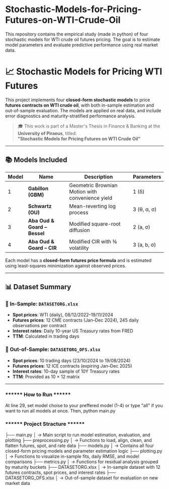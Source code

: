 # Stochastic-Models-for-Pricing-Futures-on-WTI-Crude-Oil
This repository contains the empirical study (made in python) of four stochastic models for WTI crude oil futures pricing. The goal is to estimate model parameters and evaluate predictive performance using real market data.

# 📈 Stochastic Models for Pricing WTI Futures

This project implements four **closed-form stochastic models** to price **futures contracts on WTI crude oil**, with both in-sample estimation and out-of-sample evaluation. The models are applied on real data, and include error diagnostics and maturity-stratified performance analysis.

> 🎓 This work is part of a Master's Thesis in Finance & Banking at the **University of Piraeus**, titled:  
> **"Stochastic Models for Pricing Futures on WTI Crude Oil"**

---

## 📚 Models Included

| Model | Name | Description | Parameters |
|-------|------|-------------|------------|
| 1 | **Gabillon (GBM)** | Geometric Brownian Motion with convenience yield | 1 (δ) |
| 2 | **Schwartz (OU)** | Mean-reverting log process | 3 (θ, α, σ) |
| 3 | **Aba Oud & Goard – Bessel** | Modified square-root diffusion | 2 (a, σ) |
| 4 | **Aba Oud & Goard – CIR** | Modified CIR with ¾ volatility | 3 (a, b, σ) |

Each model has a **closed-form futures price formula** and is estimated using least-squares minimization against observed prices.

---

## 📊 Dataset Summary

### 🔹 In-Sample: `DATASETORG.xlsx`
- **Spot prices**: WTI (daily), 08/12/2022–19/11/2024
- **Futures prices**: 12 CME contracts (Jan–Dec 2024), 245 daily observations per contract
- **Interest rates**: Daily 10-year US Treasury rates from FRED
- **TTM**: Calculated in trading days

### 🔹 Out-of-Sample: `DATASETORG_OFS.xlsx`
- **Spot prices**: 10 trading days (23/10/2024 to 19/08/2024)
- **Futures prices**: 12 ICE contracts (expiring Jan–Dec 2025)
- **Interest rates**: 10-day sample of 10Y Treasury rates
- **TTM**: Provided as 10 × 12 matrix

---



### ****** How to Run ******

At line 29, set model choise to your preffered model (1-4) or type "all" if you want to run all models at once.
Then, python main.py


### ****** Project Stracture ******
├── main.py
│   → Main script to run model estimation, evaluation, and plotting
├── preprocessing.py
│   → Functions to load, align, clean, and flatten futures, spot, and rate data
├── models.py
│   → Contains all four closed-form pricing models and parameter estimation logic
├── plotting.py
│   → Functions to visualize in-sample fits, daily RMSE, and model comparisons
├── metrics.py
│   → Functions for residual analysis grouped by maturity buckets
├── DATASETORG.xlsx
│   → In-sample dataset with 12 futures contracts, spot prices, and interest rates
├── DATASETORG_OFS.xlsx
│   → Out-of-sample dataset for evaluation on new market data






